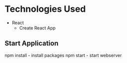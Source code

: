 
# Technologies Used
- React
    - Create React App


## Start Application 
npm install - install packages
npm start - start webserver
